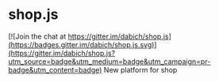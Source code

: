 # shop.js

[![Join the chat at https://gitter.im/dabich/shop.js](https://badges.gitter.im/dabich/shop.js.svg)](https://gitter.im/dabich/shop.js?utm_source=badge&utm_medium=badge&utm_campaign=pr-badge&utm_content=badge)
New platform for shop
